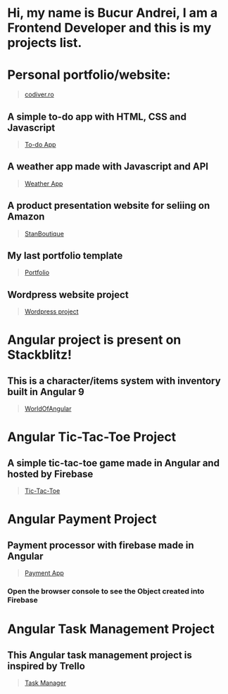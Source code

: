 # Hi, my name is Bucur Andrei, I am a Frontend Developer and this is my projects list.

# Personal portfolio/website: 
> [codiver.ro](https://codiver.ro)


## A simple to-do app with HTML, CSS and Javascript
> [To-do App](https://tabask0.github.io/TodoApp)

## A weather app made with Javascript and API
> [Weather App](https://codiver.ro/WeatherApp/)

## A product presentation website for seliing on Amazon 
> [StanBoutique](https://tabask0.github.io/StanBoutique/)

## My last portfolio template
> [Portfolio](https://tabask0.github.io/PortfolioTemplate/)

## Wordpress website project
> [Wordpress project](https://scoalamionescu.ro/)

#  Angular project is present on Stackblitz!
## This is a character/items system with inventory built in Angular 9

> [WorldOfAngular](https://stackblitz.com/edit/angular-ivy-y4rgap)

# Angular Tic-Tac-Toe Project
## A  simple tic-tac-toe game made in Angular and hosted by Firebase
> [Tic-Tac-Toe](https://emency-31de2.web.app/)

# Angular Payment Project
## Payment processor with firebase made in Angular
> [Payment App](https://payment-preview.firebaseapp.com/)
### Open the browser console to see the Object created into Firebase

# Angular Task Management Project
## This Angular task management project is inspired by Trello
> [Task Manager](https://tasks-manager-49c08.web.app/)
